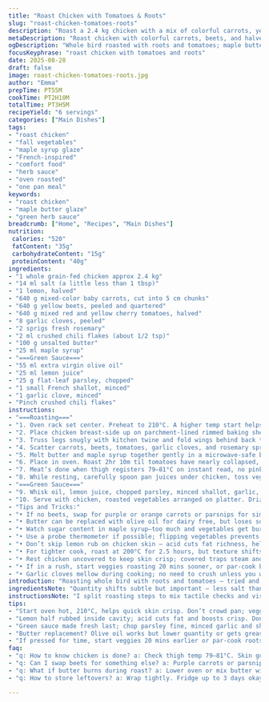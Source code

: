 ```yaml
---
title: "Roast Chicken with Tomatoes & Roots"
slug: "roast-chicken-tomatoes-roots"
description: "Roast a 2.4 kg chicken with a mix of colorful carrots, yellow beets, and halved cherry tomatoes in under 3 hours. Butter and maple syrup add a caramelized glaze, balanced with rosemary and chili flakes for warmth. A fresh herb sauce made of parsley, lemon, and shallots brightens the dish. No gluten, nuts, dairy, or eggs involved. Roasting until the skin crisps, juices run clear, and veg are tender but not mushy is key. The dish doubles as a meal and a feast of textures and aromas."
metaDescription: "Roast chicken with colorful carrots, beets, and halved cherry tomatoes; maple butter glaze with rosemary and chili flakes, plus a fresh herb lemon sauce."
ogDescription: "Whole bird roasted with roots and tomatoes; maple butter caramel sheen, rosemary warmth, chili spark, plus bright lemon parsley sauce for balance."
focusKeyphrase: "roast chicken with tomatoes and roots"
date: 2025-08-28
draft: false
image: roast-chicken-tomatoes-roots.jpg
author: "Emma"
prepTime: PT55M
cookTime: PT2H10M
totalTime: PT3H5M
recipeYield: "6 servings"
categories: ["Main Dishes"]
tags:
- "roast chicken"
- "fall vegetables"
- "maple syrup glaze"
- "French-inspired"
- "comfort food"
- "herb sauce"
- "oven roasted"
- "one pan meal"
keywords:
- "roast chicken"
- "maple butter glaze"
- "green herb sauce"
breadcrumb: ["Home", "Recipes", "Main Dishes"]
nutrition: 
 calories: "520"
 fatContent: "35g"
 carbohydrateContent: "15g"
 proteinContent: "40g"
ingredients:
- "1 whole grain-fed chicken approx 2.4 kg"
- "14 ml salt (a little less than 1 tbsp)"
- "1 lemon, halved"
- "640 g mixed-color baby carrots, cut into 5 cm chunks"
- "640 g yellow beets, peeled and quartered"
- "640 g mixed red and yellow cherry tomatoes, halved"
- "8 garlic cloves, peeled"
- "2 sprigs fresh rosemary"
- "2 ml crushed chili flakes (about 1/2 tsp)"
- "100 g unsalted butter"
- "25 ml maple syrup"
- "===Green Sauce==="
- "55 ml extra virgin olive oil"
- "25 ml lemon juice"
- "25 g flat-leaf parsley, chopped"
- "1 small French shallot, minced"
- "1 garlic clove, minced"
- "Pinch crushed chili flakes"
instructions:
- "===Roasting==="
- "1. Oven rack set center. Preheat to 210°C. A higher temp start helps crisp skin quicker."
- "2. Place chicken breast-side up on parchment-lined rimmed baking sheet or roasting pan. Sprinkle salt evenly over skin and inside cavity. Rub exposed lemon half (flesh side) over skin and cavity walls, concentrating on breast to add subtle acidity and help skin crisp."
- "3. Truss legs snugly with kitchen twine and fold wings behind back to avoid burning tips. Looks neater, cooks more evenly."
- "4. Scatter carrots, beets, tomatoes, garlic cloves, and rosemary sprigs around chicken. Salt veggies lightly, dust with chili flakes for subtle heat. Squeeze juice from remaining lemon half over vegetables, letting fresh citrus flavor brighten their sweetness during roast."
- "5. Melt butter and maple syrup together gently in a microwave-safe bowl. Brush half evenly over chicken skin for a lightly caramelized finish. Pour remaining butter mixture over vegetables, tossing to coat thoroughly. The syrup helps veggies roast with a shiny glaze and prevents dryness."
- "6. Place in oven. Roast 2hr 10m til tomatoes have nearly collapsed, juices thickened, and the beets and carrots give to gentle prod but still hold shape. Flip veggies around halfway through to promote even cooking; use a wooden spoon."
- "7. Meat’s done when thigh registers 79–81°C on instant read, no pink near bone, juices run clear. If unsure, look: skin golden brown/crisp, legs wobble slightly but not loose. Let rest at least 15 mins tented to let juices redistribute — critical for juicy bird."
- "8. While resting, carefully spoon pan juices under chicken, toss vegetables again to coat with sticky glaze and basket juices."
- "===Green Sauce==="
- "9. Whisk oil, lemon juice, chopped parsley, minced shallot, garlic, and pinch chili flakes in small bowl. Taste, adjust salt."
- "10. Serve with chicken, roasted vegetables arranged on platter. Drizzle some green sauce over or serve on side. Optional: crusty country bread toasted, dollops of goat cheese if tolerated."
- "Tips and Tricks:"
- "• If no beets, swap for purple or orange carrots or parsnips for similar earthiness."
- "• Butter can be replaced with olive oil for dairy free, but loses some richness."
- "• Watch sugar content in maple syrup—too much and vegetables get burnt edges. Use sparingly; best fresh."
- "• Use a probe thermometer if possible; flipping vegetables prevents drying out and helps even roasting."
- "• Don’t skip lemon rub on chicken skin — acid cuts fat richness, helps skin brown."
- "• For tighter cook, roast at 200°C for 2.5 hours, but texture shifts. I prefer 210°C to get crispy skin earlier, then slow mellow roast."
- "• Rest chicken uncovered to keep skin crisp; covered traps steam and softens it."
- "• If in a rush, start veggies roasting 20 mins sooner, or par-cook beets first—they take longer to soften."
- "• Garlic cloves mellow during cooking; no need to crush unless you want stronger pungency."
introduction: "Roasting whole bird with roots and tomatoes — tried and tested method that balances rustic with refined. You get crispy skin with deep aromas of rosemary and a touch of heat from chili flakes. Carrots and beets provide earthiness, tomatoes add acidity and sweetness. Maple syrup with butter gives that gentle caramel note without overpowering. Resting after cooking is gold, always wait. Patience changes texture completely. The green sauce cuts richness and freshens palate. Don’t overthink this — learn to eyeball doneness and enjoy the journey. This routine evolved from many failures with dried out breast or soggy veg. Now, a standby. No fancy tricks, just timing, heat, and good ingredients."
ingredientsNote: "Quantity shifts subtle but important — less salt than usual to avoid over seasoning meat and veg; use fresh lemon for acidity, don’t replace with bottled juice, too harsh. Swap yellow beets for red with care, flavor differs. Maple syrup must be pure, not imitation, or burns quickly. Butter lends flavor; if replacing with olive oil, reduce amount to avoid greasy finish. Tomatoes should be ripe but firm to hold shape during two hours roasting; soft tomatoes turn into unwelcome mush. Rosemary fresh, not dried, or else flavor dulls and texture fibers get bitter. Garlic left whole yields sweet aroma, crushing would give sharper punch but burns faster in oven. The green sauce is simple but essential; simple herb and citrus mix brightens dish and cuts richness."
instructionsNote: "I split roasting steps to mix tactile checks and visual cues, not just timers. You’ll hear crackling skin at 15 minutes and smell sweet maple butter as it caramelizes. Flipping veg mid-roast keeps them from charring unevenly - a common mistake that ruins texture. Using instant read thermometer is best practice but trust your eyes: golden skin means bird ready or close to done. Resting is critical, don’t skip — it locks in juices and allows carryover to finish cooking. The sauce comes together while resting; chopping parsley fine and whisking thoroughly give texture, no lumps or harshness. Salt sauce last because lemon and chili balance flavors and salt amplifies both, so start light. Serving with toasted country bread sops up juices and cheese adds luxury but optional, shows flexibility."
tips:
- "Start oven hot, 210°C, helps quick skin crisp. Don’t crowd pan; veggies need space to brown not steam. Toss veggies half way, push with wooden spoon. Watch tomatoes—they collapse quick. If beets look long, par-cook first. Maple syrup can burn; blend with butter carefully, low microwave pulses, stir between."
- "Lemon half rubbed inside cavity; acid cuts fat and boosts crisp. Don’t skip trussing legs tight, stops drying tips. Wings folded behind. Resting critical, tent loosely, minimum 15 mins. Carryover cooks inside, juices redistribute. Don’t stab bird to check juices, thermometer better; aim 79–81°C thigh temp."
- "Green sauce made fresh last; chop parsley fine, minced garlic and shallots blend well. Whisk in olive oil and lemon juice slowly, pinch chili flakes for brightness. Season last with salt—lemon acidity and chili alters salt perception. Sauce thickens with time, best fresh but hold short in fridge."
- "Butter replacement? Olive oil works but lower quantity or gets greasy. Use fresh rosemary sprigs only, not dried—flavor dulls, woody texture worsens. Garlic left whole inside veg mix, sweet aroma, sharpness gone. Crushing garlic burns quicker; if stronger garlic taste wanted, add minced fresh atop at serving."
- "If pressed for time, start veggies 20 mins earlier or par-cook roots. Keep tomatoes intact before roasting or it turns mushy. Salt evenly but sparingly to avoid drying veg. Use probe thermometer inside thickest thigh meat, listen for skin crackling early on; aroma of butter caramelizing tells roasting progressing right."
faq:
- "q: How to know chicken is done? a: Check thigh temp 79–81°C. Skin golden brown, juices clear not pink. Legs wobble slight but not loose. Use instant read probe. Don’t rely only on time, ovens differ. Rest 15 mins for carryover cooking and juiciness."
- "q: Can I swap beets for something else? a: Purple carrots or parsnips work well. Earthy flavors stay. Beets add sweetness and color but roots like these behave similarly with roasting times. Parsnips might soften faster; adjust accordingly. Carrots longer cook times; keep chunk sizes even."
- "q: What if butter burns during roast? a: Lower oven or mix butter with maple syrup carefully. Use microwave low power pulses to melt gently. Brush thinner layers on skin. Alternative is olive oil but less rich and can get greasy. Watch closely after first hour; syrup caramelizes fast."
- "q: How to store leftovers? a: Wrap tightly. Fridge up to 3 days okay. Veg get softer over time; reheat gentle to avoid drying chicken. Green sauce best fresh but lasts a day or two in sealed container refrigerated. Freezing possible but changes texture—best kept fresh if possible."

---
```

